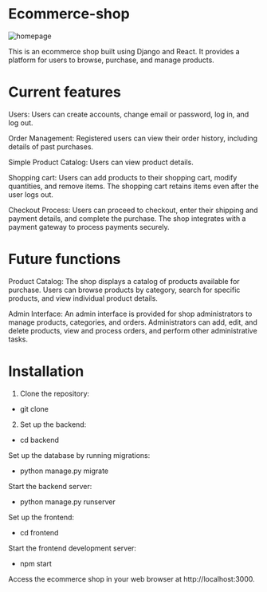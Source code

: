# Ecommerce-shop
![homepage](https://github.com/marcinsik/Ecommerce-shop/assets/50673916/235913e1-2d6c-42b9-aec0-cb7310b678e7)


This is an ecommerce shop built using Django and React. It provides a platform for users to browse, purchase, and manage products.

# Current features
Users: Users can create accounts, change email or password, log in, and log out. 

Order Management: Registered users can view their order history, including details of past purchases.

Simple Product Catalog: Users can view product details.

Shopping cart: Users can add products to their shopping cart, modify quantities, and remove items. The shopping cart retains items even after the user logs out.

Checkout Process: Users can proceed to checkout, enter their shipping and payment details, and complete the purchase. The shop integrates with a payment gateway to process payments securely.

# Future functions
Product Catalog: The shop displays a catalog of products available for purchase. Users can browse products by category, search for specific products, and view individual product details.


Admin Interface: An admin interface is provided for shop administrators to manage products, categories, and orders. Administrators can add, edit, and delete products, view and process orders, and perform other administrative tasks.
# Installation
1. Clone the repository:
- git clone <repository-url>
  
2. Set up the backend:
- cd backend 

Set up the database by running migrations:
- python manage.py migrate

Start the backend server:
- python manage.py runserver

Set up the frontend:
 - cd frontend

Start the frontend development server:
- npm start

Access the ecommerce shop in your web browser at http://localhost:3000.
